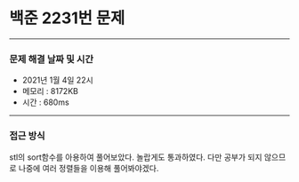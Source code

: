 
# 백준 2231번 문제

---

### 문제 해결 날짜 및 시간

- 2021년 1월 4일 22시
- 메모리 : 8172KB
- 시간 : 680ms

---

### 접근 방식

stl의 sort함수를 아용하여 풀어보았다. 놀랍게도 통과하였다. 다만 공부가 되지 않으므로 나중에 여러 정렬들을 이용해 풀어봐야겠다.